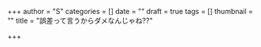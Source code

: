 +++
author = "S"
categories = []
date = ""
draft = true
tags = []
thumbnail = ""
title = "誤差って言うからダメなんじゃね??"

+++
